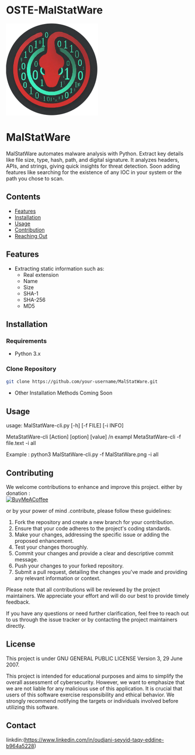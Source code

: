 # OSTE-MalStatWare
<img src="MalStatWare.png" alt="MalStatWare Logo" width="50%" height="50%">


# MalStatWare
MalStatWare automates malware analysis with Python. Extract key details like file size, type, hash, path, and digital signature. It analyzes headers, APIs, and strings, giving quick insights for threat detection. Soon adding features like searching for the existence of any IOC in your system or the path you chose to scan.

## Contents

- [Features](#features)
- [Installation](#installation)
- [Usage](#usage)
- [Contribution](#contribution)
- [Reaching Out](#reaching-out)

## Features

- Extracting static information such as:
  - Real extension
  - Name
  - Size
  - SHA-1
  - SHA-256
  - MD5

## Installation

### Requirements

- Python 3.x

### Clone Repository

```bash
git clone https://github.com/your-username/MalStatWare.git
```
- Other Installation Methods Coming Soon
## Usage
usage: MalStatWare-cli.py [-h] [-f FILE] [-i INFO]

MetaStatWare-cli [Action] [option] [value] /n exampl MetaStatWare-cli -f file.text -i all

Example : python3 MalStatWare-cli.py -f MalStatWare.png -i all
## Contributing

We welcome contributions to enhance and improve this project. 
either by donation :  
  [![BuyMeACoffee](https://img.shields.io/badge/Buy%20Me%20a%20Coffee-ffdd00?style=for-the-badge&logo=buy-me-a-coffee&logoColor=black)](https://www.buymeacoffee.com/oudjanisaye)
 
or by your power of mind .contribute, please follow these guidelines:

   1. Fork the repository and create a new branch for your contribution.
   2. Ensure that your code adheres to the project's coding standards.
   3. Make your changes, addressing the specific issue or adding the proposed enhancement.
   4. Test your changes thoroughly.
   5. Commit your changes and provide a clear and descriptive commit message.
   6. Push your changes to your forked repository.
   7. Submit a pull request, detailing the changes you've made and providing any relevant information or context.

Please note that all contributions will be reviewed by the project maintainers. We appreciate your effort and will do our best to provide timely feedback.

If you have any questions or need further clarification, feel free to reach out to us through the issue tracker or by contacting the project maintainers directly.

## License

This project is under  GNU GENERAL PUBLIC LICENSE Version 3, 29 June 2007.

This project is intended for educational purposes and aims to simplify the overall assessment of cybersecurity. However, we want to emphasize that we are not liable for any malicious use of this application. It is crucial that users of this software exercise responsibility and ethical behavior. We strongly recommend notifying the targets or individuals involved before utilizing this software.

## Contact
   linkdin:(https://www.linkedin.com/in/oudjani-seyyid-taqy-eddine-b964a5228)

